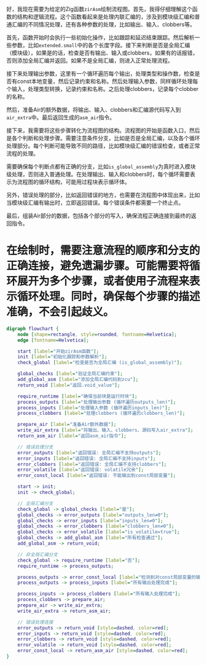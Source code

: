 好，我现在需要为给定的Zig函数`zirAsm`绘制流程图。首先，我得仔细理解这个函数的结构和逻辑流程。这个函数看起来是处理内联汇编的，涉及到模块级汇编和普通汇编的不同情况处理，还有各种参数的处理，比如输出、输入、clobbers等。

首先，函数开始时会执行一些初始化操作，比如跟踪和延迟结束跟踪。然后解析一些参数，比如`extended.small`中的各个长度字段。接下来判断是否是全局汇编（模块级），如果是的话，检查是否有输出、输入或clobbers，如果有的话报错，否则添加全局汇编并返回。如果不是全局汇编，则进入正常处理流程。

接下来处理输出参数，这里有一个循环遍历每个输出，处理类型和操作数，检查是否有const本地变量，然后记录约束和名称。然后处理输入参数，同样循环处理每个输入，处理类型转换，记录约束和名称。之后处理clobbers，记录每个clobber的名称。

然后，准备Air的额外数据，将输出、输入、clobbers和汇编源代码写入到`air_extra`中。最后返回生成的`asm_air`指令。

接下来，我需要将这些步骤转化为流程图的结构。流程图的开始是函数入口，然后是各个判断和处理步骤。需要注意条件分支，比如是否是全局汇编，以及各个循环处理部分。每个判断可能导致不同的路径，比如模块级汇编的错误检查，或者正常流程的处理。

需要确保每个判断点都有正确的分支，比如`is_global_assembly`为真时进入模块级处理，否则进入普通处理。在处理输出、输入和clobbers时，每个循环需要表示为流程图的循环结构，可能用过程块表示循环体。

另外，错误处理的部分，比如返回错误的地方，也需要在流程图中体现出来，比如当模块级汇编有输出时，立即返回错误。每个错误条件都需要一个终止点。

最后，组装Air部分的数据，包括各个部分的写入，确保流程正确连接到最终的返回指令。

在绘制时，需要注意流程的顺序和分支的正确连接，避免遗漏步骤。可能需要将循环展开为多个步骤，或者使用子流程来表示循环处理。同时，确保每个步骤的描述准确，不会引起歧义。
================================================
```dot
digraph flowchart {
    node [shape=rectangle, style=rounded, fontname=Helvetica];
    edge [fontname=Helvetica];

    start [label="开始zirAsm函数"];
    init [label="初始化跟踪和参数解析"];
    check_global [label="检查是否为全局汇编 (is_global_assembly)"];

    global_checks [label="验证全局汇编约束"];
    add_global_asm [label="添加全局汇编代码到zcu"];
    return_void [label="返回.void_value"];

    require_runtime [label="确保当前块是运行时块"];
    process_outputs [label="处理输出参数 (循环遍历outputs_len)"];
    process_inputs [label="处理输入参数 (循环遍历inputs_len)"];
    process_clobbers [label="处理clobbers (循环遍历clobbers_len)"];

    prepare_air [label="准备Air额外数据"];
    write_air_extra [label="将输出、输入、clobbers、源码写入air_extra"];
    return_asm_air [label="返回asm_air指令"];

    // 错误处理分支
    error_outputs [label="返回错误: 全局汇编不支持outputs"];
    error_inputs [label="返回错误: 全局汇编不支持inputs"];
    error_clobbers [label="返回错误: 全局汇编不支持clobbers"];
    error_volatile [label="返回错误: volatile冗余"];
    error_const_local [label="返回错误: 不能输出到const局部变量"];

    start -> init;
    init -> check_global;

    // 全局汇编分支
    check_global -> global_checks [label="是"];
    global_checks -> error_outputs [label="outputs_len≠0"];
    global_checks -> error_inputs [label="inputs_len≠0"];
    global_checks -> error_clobbers [label="clobbers_len≠0"];
    global_checks -> error_volatile [label="is_volatile=true"];
    global_checks -> add_global_asm [label="所有检查通过"];
    add_global_asm -> return_void;

    // 非全局汇编分支
    check_global -> require_runtime [label="否"];
    require_runtime -> process_outputs;

    process_outputs -> error_const_local [label="检测到对const局部变量的输出"];
    process_outputs -> process_inputs [label="所有输出处理完成"];

    process_inputs -> process_clobbers [label="所有输入处理完成"];
    process_clobbers -> prepare_air;
    prepare_air -> write_air_extra;
    write_air_extra -> return_asm_air;

    // 错误处理连接
    error_outputs -> return_void [style=dashed, color=red];
    error_inputs -> return_void [style=dashed, color=red];
    error_clobbers -> return_void [style=dashed, color=red];
    error_volatile -> return_void [style=dashed, color=red];
    error_const_local -> return_asm_air [style=dashed, color=red];
}
```